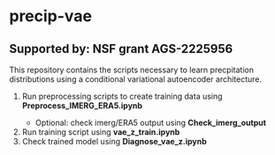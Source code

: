 # precip-vae
## Supported by: NSF grant AGS-2225956
This repository contains the scripts necessary to learn precpitation distributions using a conditional variational autoencoder architecture.

<ol>
  <li> Run preprocessing scripts to create training data using <strong>Preprocess_IMERG_ERA5.ipynb</strong> </li>
    <ul> 
    <li> Optional: check imerg/ERA5 output using <strong> Check_imerg_output </strong> 
    </ul>
  <li> Run training script using <strong>vae_z_train.ipynb</strong></li>
  <li> Check trained model using <strong> Diagnose_vae_z.ipynb </strong> </li>
</ol>
